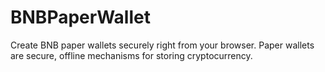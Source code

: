 # BNBPaperWallet
Create BNB paper wallets securely right from your browser. Paper wallets are secure, offline mechanisms for storing cryptocurrency.
